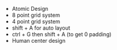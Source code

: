 - Atomic Design
- 8 point grid system
- 4 point grid system
- shift + A for auto layout
- ctrl + G then shift + A (to get 0 padding)
- Human center design
